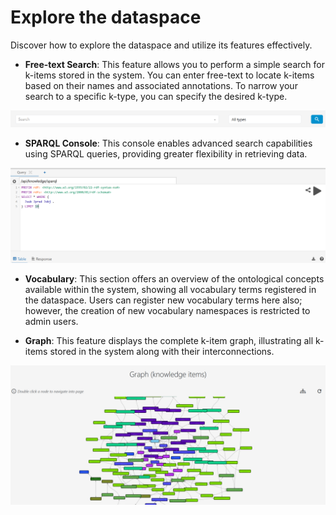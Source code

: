 # Explore the dataspace

Discover how to explore the dataspace and utilize its features effectively.

- **Free-text Search**: This feature allows you to perform a simple search for k-items stored in the system. You can enter free-text to locate k-items based on their names and associated annotations. To narrow your search to a specific k-type, you can specify the desired k-type.

![Free-text search](images/explore_free-text_search.PNG)

- **SPARQL Console**: This console enables advanced search capabilities using SPARQL queries, providing greater flexibility in retrieving data.


![SPARQL console](images/explore_SPARQL_search.PNG)

- **Vocabulary**: This section offers an overview of the ontological concepts available within the system, showing all vocabulary terms registered in the dataspace. Users can register new vocabulary terms here also; however, the creation of new vocabulary namespaces is restricted to admin users.

<!-- ![Vocabulary collection](images/explore_vocab.PNG) -->

- **Graph**: This feature displays the complete k-item graph, illustrating all k-items stored in the system along with their interconnections.

![Free-text search](images/explore_k-items_graph.PNG)